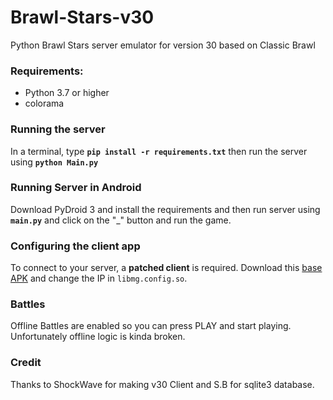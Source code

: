 # Brawl-Stars-v30
Python Brawl Stars server emulator for version 30 based on Classic Brawl

### Requirements:
- Python 3.7 or higher
- colorama

### Running the server
In a terminal, type __`pip install -r requirements.txt`__ then run the server using __`python Main.py`__

### Running Server in Android
Download PyDroid 3 and install the requirements and then run server using __`main.py`__ and click on the "_" button and run the game.

### Configuring the client app
To connect to your server, a **patched client** is required. Download this [base APK](https://mega.nz/file/XSBCHJrD#oj7KVqFRtVnsC9IZNZk0ap7Jn7yGbP0Zug4NSI8-kCA) and change the IP in `libmg.config.so`.

### Battles
Offline Battles are enabled so you can press PLAY and start playing. Unfortunately offline logic is kinda broken.

### Credit
Thanks to ShockWave for making v30 Client and S.B for sqlite3 database.
